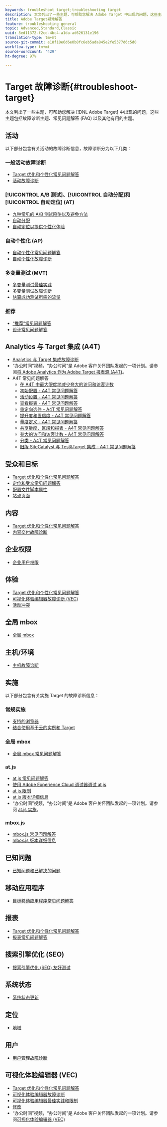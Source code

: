 ```yaml
---
keywords: troubleshoot target;troubleshooting target
description: 本文列出了一些主题，可帮助您解决 Adobe Target 中出现的问题，这些主题包括故障诊断主题、常见问题解答 (FAQ) 以及其他有用的主题。
title: Adobe Target疑难解答
feature: troubleshooting general
topic: Advanced,Standard,Classic
uuid: 8ed11372-f2cd-4bc4-a1da-ad626131e196
translation-type: tm+mt
source-git-commit: e18f18e6d6e0b8fc6eb5ada845e2fe5377d6c5d0
workflow-type: tm+mt
source-wordcount: '429'
ht-degree: 97%

---
```



# Target 故障诊断{#troubleshoot-target}

本文列出了一些主题，可帮助您解决 [!DNL Adobe Target] 中出现的问题，这些主题包括故障诊断主题、常见问题解答 (FAQ) 以及其他有用的主题。

## 活动

以下部分包含有关活动的故障诊断信息，故障诊断分为以下几类：

### 一般活动故障诊断

* [Target 优化和个性化常见问题解答](/help/c-intro/cmp-target-standard-cheatsheet.md)
* [活动故障诊断](/help/c-activities/c-troubleshooting-activities/troubleshooting-activities.md)

### [!UICONTROL A/B 测试]、[!UICONTROL 自动分配]和[!UICONTROL 自动定位] (AT)

* [九种常见的 A/B 测试陷阱以及避免方法](/help/c-activities/t-test-ab/common-ab-testing-pitfalls.md)
* [自动分配](/help/c-activities/automated-traffic-allocation/automated-traffic-allocation.md)
* [自动定位以提供个性化体验](/help/c-activities/auto-target/auto-target-to-optimize.md)

### 自动个性化 (AP)

* [自动个性化常见问题解答](/help/c-activities/t-automated-personalization/automated-personalization-faq.md)
* [自动个性化故障诊断](/help/c-activities/t-automated-personalization/ap-trouble.md)

### 多变量测试 (MVT)

* [多变量测试最佳实践](/help/c-activities/c-multivariate-testing/best-practices.md)
* [多变量测试故障诊断](/help/c-activities/c-multivariate-testing/best-practices.md)
* [估算成功测试所需的流量](/help/c-activities/c-multivariate-testing/t-create-multivariate-test/traffic-estimator.md)

### 推荐

* [“推荐”常见问题解答](/help/c-recommendations/c-recommendations-faq/recommendations-faq.md)
* [设计常见问题解答](/help/c-recommendations/c-design-overview/template-faq.md)

## Analytics 与 Target 集成 (A4T)

* [Analytics 与 Target 集成故障诊断](/help/c-integrating-target-with-mac/a4t/c-a4t-troubleshooting/a4t-troubleshooting.md)
* “办公时间”视频，“办公时间”是 Adobe 客户关怀团队发起的一项计划。请参阅[将 Adobe Analytics 作为 Adobe Target 报表源 (A4T)](/help/c-integrating-target-with-mac/a4t/a4t.md)。
* A4T 常见问题解答
   * [在 A4T 中最大限度地减少夸大的访问和访客计数](/help/c-integrating-target-with-mac/a4t/c-a4t-troubleshooting/minimizing-inflated-visit-and-visitor-counts-a4t.md)
   * [初始配置 - A4T 常见问题解答](/help/c-integrating-target-with-mac/a4t/r-a4t-faq/a4t-faq-initial-provisioning.md)
   * [活动设置 - A4T 常见问题解答](/help/c-integrating-target-with-mac/a4t/r-a4t-faq/a4t-faq-activity-setup.md)
   * [查看报表 - A4T 常见问题解答](/help/c-integrating-target-with-mac/a4t/r-a4t-faq/a4t-faq-viewing-reports.md)
   * [重定向选件 - A4T 常见问题解答](/help/c-integrating-target-with-mac/a4t/r-a4t-faq/a4t-faq-redirect-offers.md)
   * [提升度和置信度 - A4T 常见问题解答](/help/c-integrating-target-with-mac/a4t/r-a4t-faq/a4t-faq-lift-and-confidence.md)
   * [量度定义 - A4T 常见问题解答](/help/c-integrating-target-with-mac/a4t/r-a4t-faq/a4t-faq-metric-definition.md)
   * [共享量度、区段和报表 - A4T 常见问题解答](/help/c-target/c-troubleshooting-targets-and-audiences/a4t-faq-sharing-metrics-audiences-reports.md)
   * [夸大的访问和访客计数 - A4T 常见问题解答](/help/c-integrating-target-with-mac/a4t/r-a4t-faq/a4t-faq-inflated-visit-and-visitor-counts.md)
   * [分类 - A4T 常见问题解答](/help/c-integrating-target-with-mac/a4t/r-a4t-faq/a4t-faq-classifications.md)
   * [旧版 SiteCatalyst 与 Test&amp;Target 集成 - A4T 常见问题解答](/help/c-integrating-target-with-mac/a4t/r-a4t-faq/a4t-faq-old-integration.md)

## 受众和目标

* [Target 优化和个性化常见问题解答](/help/c-intro/cmp-target-standard-cheatsheet.md)
* [定位和受众常见问题解答](/help/c-target/c-troubleshooting-targets-and-audiences/troubleshooting-targets-and-audiences.md)
* [配置文件脚本属性](/help/c-target/c-visitor-profile/profile-parameters.md)
* [站点页面](/help/c-target/c-audiences/c-target-rules/site-pages.md)

## 内容

* [Target 优化和个性化常见问题解答](/help/c-intro/cmp-target-standard-cheatsheet.md)
* [内容交付故障诊断](/help/c-activities/c-troubleshooting-activities/content-trouble.md)

## 企业权限

* [企业用户权限](/help/administrating-target/c-user-management/property-channel/property-channel.md)

## 体验

* [Target 优化和个性化常见问题解答](/help/c-intro/cmp-target-standard-cheatsheet.md)
* [可视化体验编辑器故障诊断 (VEC)](/help/c-experiences/c-visual-experience-composer/r-troubleshoot-composer/troubleshoot-composer.md)
* [活动冲突](/help/c-experiences/c-visual-experience-composer/activity-collisions.md)

## 全局 mbox

* [全局 mbox](/help/c-implementing-target/c-implementing-target-for-client-side-web/c-target-atjs-faq/global-mbox-frequently-asked-questions.md)

## 主机/环境

* [主机故障诊断](/help/administrating-target/hosts.md)

## 实施

以下部分包含有关实施 Target 的故障诊断信息：

### 常规实施

* [支持的浏览器](/help/c-implementing-target/c-considerations-before-you-implement-target/supported-browsers.md)
* [结合使用基于云的实例和 Target](/help/c-implementing-target/c-implementing-target-for-client-side-web/c-target-debugging-atjs/targeting-using-cloud-based-instances.md)

### 全局 mbox

* [全局 mbox 常见问题解答](/help/c-implementing-target/c-implementing-target-for-client-side-web/c-target-atjs-faq/global-mbox-frequently-asked-questions.md)

### at.js

* [at.js 常见问题解答](/help/c-implementing-target/c-implementing-target-for-client-side-web/c-target-atjs-faq/target-atjs-faq.md)
* [使用 Adobe Experience Cloud 调试器调试 at.js](/help/c-implementing-target/c-implementing-target-for-client-side-web/c-target-debugging-atjs/target-debugging-atjs.md)
* [at.js 限制](/help/c-implementing-target/c-implementing-target-for-client-side-web/t-mbox-download/c-target-atjs-implementation/target-atjs-limitations.md)
* [at.js 版本详细信息](/help/c-implementing-target/c-implementing-target-for-client-side-web/target-atjs-versions.md)
* “办公时间”视频，“办公时间”是 Adobe 客户关怀团队发起的一项计划。请参阅 [at.js 实施](/help/c-implementing-target/c-implementing-target-for-client-side-web/t-mbox-download/c-target-atjs-implementation/target-atjs-implementation.md)。

### mbox.js

* [mbox.js 常见问题解答](/help/c-implementing-target/c-implementing-target-for-client-side-web/t-mbox-download/mboxjs-frequently-asked-questions.md)
* [mbox.js 版本详细信息](/help/c-implementing-target/c-implementing-target-for-client-side-web/t-mbox-download/mboxjs-change-log.md)

## 已知问题

* [已知问题和已解决的问题](/help/r-release-notes/known-issues-resolved-issues.md)

## 移动应用程序

* [目标移动应用程序常见问题解答](/help/c-target-mobile-app/target-for-mobile-apps-faq.md)

## 报表

* [Target 优化和个性化常见问题解答](/help/c-intro/cmp-target-standard-cheatsheet.md)
* [报表常见问题解答](/help/c-reports/reporting-frequently-asked-questions.md)

## 搜索引擎优化 (SEO)

* [搜索引擎优化 (SEO) 友好测试](/help/c-implementing-target/c-implementing-target-for-client-side-web/c-how-atjs-works/how-atjs-works.md)

## 系统状态

* [系统状态更新](/help/r-release-notes/system-status-updates.md)

## 定位

* [地域](/help/c-target/c-audiences/c-target-rules/geo.md)

## 用户

* [用户管理故障诊断](/help/administrating-target/c-user-management/c-user-management/troubleshooting-user-management.md)

## 可视化体验编辑器 (VEC)

* [Target 优化和个性化常见问题解答](/help/c-intro/cmp-target-standard-cheatsheet.md)
* [可视化体验编辑器故障诊断](/help/c-experiences/c-visual-experience-composer/r-troubleshoot-composer/troubleshoot-composer.md)
* [可视化体验编辑器最佳实践和限制](/help/c-experiences/c-visual-experience-composer/experience-composer-best-practices.md)
* [修改](/help/c-experiences/c-visual-experience-composer/c-vec-code-editor/vec-code-editor.md)
* “办公时间”视频，“办公时间”是 Adobe 客户关怀团队发起的一项计划。请参阅[可视化体验编辑器 (VEC)](/help/c-experiences/c-visual-experience-composer/visual-experience-composer.md)